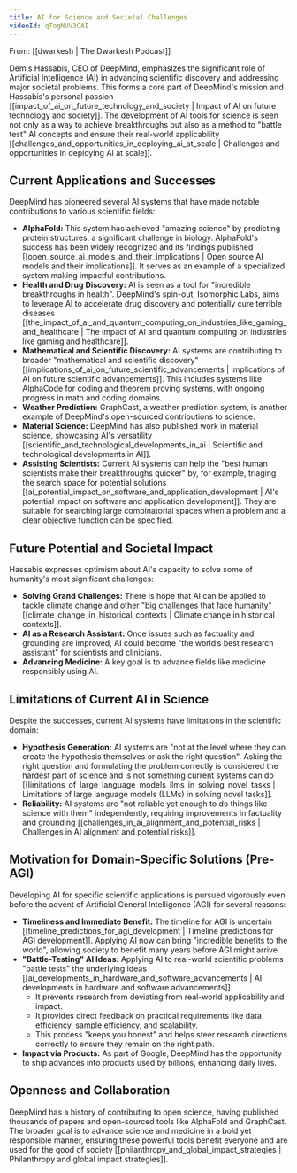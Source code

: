 ```yaml
---
title: AI for Science and Societal Challenges
videoId: qTogNUV3CAI
---
```


From: [[dwarkesh | The Dwarkesh Podcast]]

Demis Hassabis, CEO of DeepMind, emphasizes the significant role of Artificial Intelligence (AI) in advancing scientific discovery and addressing major societal problems. This forms a core part of DeepMind's mission and Hassabis's personal passion [[impact_of_ai_on_future_technology_and_society | Impact of AI on future technology and society]]. The development of AI tools for science is seen not only as a way to achieve breakthroughs but also as a method to "battle test" AI concepts and ensure their real-world applicability [[challenges_and_opportunities_in_deploying_ai_at_scale | Challenges and opportunities in deploying AI at scale]].

## Current Applications and Successes

DeepMind has pioneered several AI systems that have made notable contributions to various scientific fields:

*   **AlphaFold:** This system has achieved "amazing science" by predicting protein structures, a significant challenge in biology. AlphaFold's success has been widely recognized and its findings published [[open_source_ai_models_and_their_implications | Open source AI models and their implications]]. It serves as an example of a specialized system making impactful contributions.
*   **Health and Drug Discovery:** AI is seen as a tool for "incredible breakthroughs in health". DeepMind's spin-out, Isomorphic Labs, aims to leverage AI to accelerate drug discovery and potentially cure terrible diseases [[the_impact_of_ai_and_quantum_computing_on_industries_like_gaming_and_healthcare | The impact of AI and quantum computing on industries like gaming and healthcare]].
*   **Mathematical and Scientific Discovery:** AI systems are contributing to broader "mathematical and scientific discovery" [[implications_of_ai_on_future_scientific_advancements | Implications of AI on future scientific advancements]]. This includes systems like AlphaCode for coding and theorem proving systems, with ongoing progress in math and coding domains.
*   **Weather Prediction:** GraphCast, a weather prediction system, is another example of DeepMind's open-sourced contributions to science.
*   **Material Science:** DeepMind has also published work in material science, showcasing AI's versatility [[scientific_and_technological_developments_in_ai | Scientific and technological developments in AI]].
*   **Assisting Scientists:** Current AI systems can help the "best human scientists make their breakthroughs quicker" by, for example, triaging the search space for potential solutions [[ai_potential_impact_on_software_and_application_development | AI's potential impact on software and application development]]. They are suitable for searching large combinatorial spaces when a problem and a clear objective function can be specified.

## Future Potential and Societal Impact

Hassabis expresses optimism about AI's capacity to solve some of humanity's most significant challenges:

*   **Solving Grand Challenges:** There is hope that AI can be applied to tackle climate change and other "big challenges that face humanity" [[climate_change_in_historical_contexts | Climate change in historical contexts]].
*   **AI as a Research Assistant:** Once issues such as factuality and grounding are improved, AI could become "the world’s best research assistant" for scientists and clinicians.
*   **Advancing Medicine:** A key goal is to advance fields like medicine responsibly using AI.

## Limitations of Current AI in Science

Despite the successes, current AI systems have limitations in the scientific domain:

*   **Hypothesis Generation:** AI systems are "not at the level where they can create the hypothesis themselves or ask the right question". Asking the right question and formulating the problem correctly is considered the hardest part of science and is not something current systems can do [[limitations_of_large_language_models_llms_in_solving_novel_tasks | Limitations of large language models (LLMs) in solving novel tasks]].
*   **Reliability:** AI systems are "not reliable yet enough to do things like science with them" independently, requiring improvements in factuality and grounding [[challenges_in_ai_alignment_and_potential_risks | Challenges in AI alignment and potential risks]].

## Motivation for Domain-Specific Solutions (Pre-AGI)

Developing AI for specific scientific applications is pursued vigorously even before the advent of Artificial General Intelligence (AGI) for several reasons:

*   **Timeliness and Immediate Benefit:** The timeline for AGI is uncertain [[timeline_predictions_for_agi_development | Timeline predictions for AGI development]]. Applying AI now can bring "incredible benefits to the world", allowing society to benefit many years before AGI might arrive.
*   **"Battle-Testing" AI Ideas:** Applying AI to real-world scientific problems "battle tests" the underlying ideas [[ai_developments_in_hardware_and_software_advancements | AI developments in hardware and software advancements]].
    *   It prevents research from deviating from real-world applicability and impact.
    *   It provides direct feedback on practical requirements like data efficiency, sample efficiency, and scalability.
    *   This process "keeps you honest" and helps steer research directions correctly to ensure they remain on the right path.
*   **Impact via Products:** As part of Google, DeepMind has the opportunity to ship advances into products used by billions, enhancing daily lives.

## Openness and Collaboration

DeepMind has a history of contributing to open science, having published thousands of papers and open-sourced tools like AlphaFold and GraphCast. The broader goal is to advance science and medicine in a bold yet responsible manner, ensuring these powerful tools benefit everyone and are used for the good of society [[philanthropy_and_global_impact_strategies | Philanthropy and global impact strategies]].